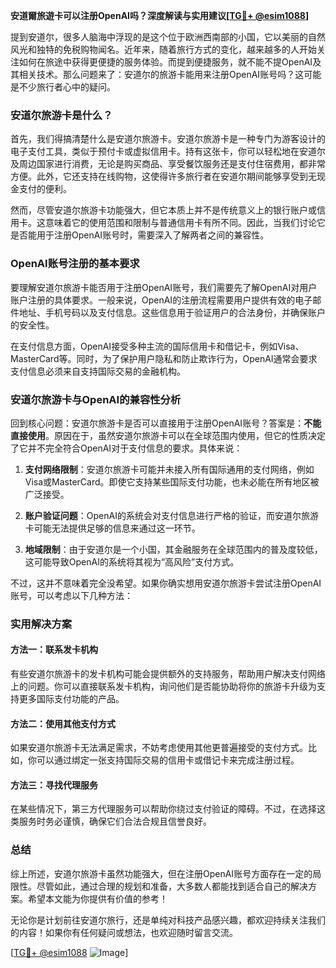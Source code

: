 **安道爾旅遊卡可以注册OpenAI吗？深度解读与实用建议[[TG💪+ @esim1088](https://t.me/s/esim1088)]**

提到安道尔，很多人脑海中浮现的是这个位于欧洲西南部的小国，它以美丽的自然风光和独特的免税购物闻名。近年来，随着旅行方式的变化，越来越多的人开始关注如何在旅途中获得更便捷的服务体验。而提到便捷服务，就不能不提OpenAI及其相关技术。那么问题来了：安道尔的旅游卡能用来注册OpenAI账号吗？这可能是不少旅行者心中的疑问。

### 安道尔旅游卡是什么？

首先，我们得搞清楚什么是安道尔旅游卡。安道尔旅游卡是一种专门为游客设计的电子支付工具，类似于预付卡或虚拟信用卡。持有这张卡，你可以轻松地在安道尔及周边国家进行消费，无论是购买商品、享受餐饮服务还是支付住宿费用，都非常方便。此外，它还支持在线购物，这使得许多旅行者在安道尔期间能够享受到无现金支付的便利。

然而，尽管安道尔旅游卡功能强大，但它本质上并不是传统意义上的银行账户或信用卡。这意味着它的使用范围和限制与普通信用卡有所不同。因此，当我们讨论它是否能用于注册OpenAI账号时，需要深入了解两者之间的兼容性。

### OpenAI账号注册的基本要求

要理解安道尔旅游卡能否用于注册OpenAI账号，我们需要先了解OpenAI对用户账户注册的具体要求。一般来说，OpenAI的注册流程需要用户提供有效的电子邮件地址、手机号码以及支付信息。这些信息用于验证用户的合法身份，并确保账户的安全性。

在支付信息方面，OpenAI接受多种主流的国际信用卡和借记卡，例如Visa、MasterCard等。同时，为了保护用户隐私和防止欺诈行为，OpenAI通常会要求支付信息必须来自支持国际交易的金融机构。

### 安道尔旅游卡与OpenAI的兼容性分析

回到核心问题：安道尔旅游卡是否可以直接用于注册OpenAI账号？答案是：**不能直接使用**。原因在于，虽然安道尔旅游卡可以在全球范围内使用，但它的性质决定了它并不完全符合OpenAI对于支付信息的要求。具体来说：

1. **支付网络限制**：安道尔旅游卡可能并未接入所有国际通用的支付网络，例如Visa或MasterCard。即使它支持某些国际支付功能，也未必能在所有地区被广泛接受。
   
2. **账户验证问题**：OpenAI的系统会对支付信息进行严格的验证，而安道尔旅游卡可能无法提供足够的信息来通过这一环节。

3. **地域限制**：由于安道尔是一个小国，其金融服务在全球范围内的普及度较低，这可能导致OpenAI的系统将其视为“高风险”支付方式。

不过，这并不意味着完全没希望。如果你确实想用安道尔旅游卡尝试注册OpenAI账号，可以考虑以下几种方法：

### 实用解决方案

#### 方法一：联系发卡机构
有些安道尔旅游卡的发卡机构可能会提供额外的支持服务，帮助用户解决支付网络上的问题。你可以直接联系发卡机构，询问他们是否能协助将你的旅游卡升级为支持更多国际支付功能的产品。

#### 方法二：使用其他支付方式
如果安道尔旅游卡无法满足需求，不妨考虑使用其他更普遍接受的支付方式。比如，你可以通过绑定一张支持国际交易的信用卡或借记卡来完成注册过程。

#### 方法三：寻找代理服务
在某些情况下，第三方代理服务可以帮助你绕过支付验证的障碍。不过，在选择这类服务时务必谨慎，确保它们合法合规且信誉良好。

### 总结

综上所述，安道尔旅游卡虽然功能强大，但在注册OpenAI账号方面存在一定的局限性。尽管如此，通过合理的规划和准备，大多数人都能找到适合自己的解决方案。希望本文能为你提供有价值的参考！

无论你是计划前往安道尔旅行，还是单纯对科技产品感兴趣，都欢迎持续关注我们的内容！如果你有任何疑问或想法，也欢迎随时留言交流。

[[TG💪+ @esim1088](https://t.me/s/esim1088) ![Image](https://i.postimg.cc/4NQfJmqS/Snipaste-2025-05-13-00-14-12.png)]